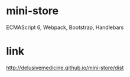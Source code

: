 # mini-store

ECMAScript 6, Webpack, Bootstrap, Handlebars

# link
http://delusivemedicine.github.io/mini-store/dist
